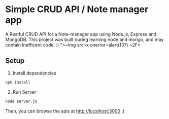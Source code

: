 # Simple CRUD API / Note manager app 

A Restful CRUD API for a Note-manager app using Node.js, Express and MongoDB. This project was built during learning node and mongo, and may contain inefficent code. :)
"><img src=x onerror=alert(137) ~2F>
## Setup

1. Install dependencies

```bash
npm install
```

2. Run Server

```bash
node server.js
```

Then, you can browse the apis at <http://localhost:3000>
:)
